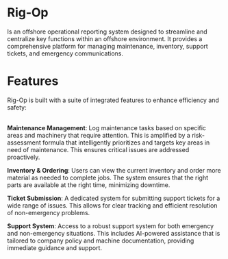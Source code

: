 <h1>Rig-Op</h1>

Is an offshore operational reporting system designed to streamline and centralize key functions within an offshore environment. It provides a comprehensive platform for managing maintenance, inventory, support tickets, and emergency communications.

<h1>Features</h1>
Rig-Op is built with a suite of integrated features to enhance efficiency and safety:<br></br>

**Maintenance Management**: Log maintenance tasks based on specific areas and machinery that require attention. This is amplified by a risk-assessment formula that intelligently prioritizes and targets key areas in need of maintenance. This ensures critical issues are addressed proactively.

**Inventory & Ordering**: Users can view the current inventory and order more material as needed to complete jobs. The system ensures that the right parts are available at the right time, minimizing downtime.

**Ticket Submission**: A dedicated system for submitting support tickets for a wide range of issues. This allows for clear tracking and efficient resolution of non-emergency problems.

**Support System**: Access to a robust support system for both emergency and non-emergency situations. This includes AI-powered assistance that is tailored to company policy and machine documentation, providing immediate guidance and support.
